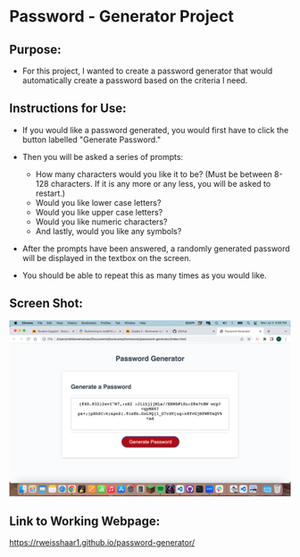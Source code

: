 # Password - Generator Project

## Purpose:
- For this project, I wanted to create a password generator that would automatically create a password based on the criteria I need.

## Instructions for Use:
- If you would like a password generated, you would first have to click the button labelled "Generate Password."
- Then you will be asked a series of prompts:
  - How many characters would you like it to be? (Must be between 8-128 characters. If it is any more or any less, you will be asked to restart.)
  - Would you like lower case letters?
  - Would you like upper case letters?
  - Would you like numeric characters?
  - And lastly, would you like any symbols?

- After the prompts have been answered, a randomly generated password will be displayed in the textbox on the screen. 
- You should be able to repeat this as many times as you would like.

## Screen Shot:
<img src="./screen-shot-password-generator.png">

## Link to Working Webpage:
https://rweisshaar1.github.io/password-generator/